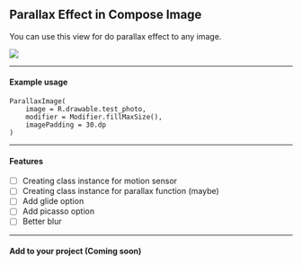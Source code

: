## Parallax Effect in Compose Image

You can use this view for do parallax effect to any image.

![](https://github.com/yeocak/ComposableParallaxImage/blob/main/forgithub/preview_gif.gif)

----

#### Example usage

	ParallaxImage(
		image = R.drawable.test_photo,
		modifier = Modifier.fillMaxSize(),
		imagePadding = 30.dp
	)

------

#### Features

- [ ] Creating class instance for motion sensor
- [ ] Creating class instance for parallax function (maybe)
- [ ] Add glide option
- [ ] Add picasso option
- [ ] Better blur

-----

#### Add to your project (Coming soon)
